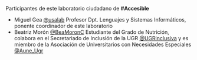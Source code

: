 Participantes de este laboratorio ciudadano de **#Accesible**

* Miguel Gea  [@usalab](https://twitter.com/usalab) Profesor Dpt. Lenguajes y Sistemas Informáticos, ponente coordinador de este laboratorio  
* Beatriz Morón [@BeaMoronC](https://twitter.com/@BeaMoronC) Estudiante del Grado de Nutrición, colabora en el Secretariado de Inclusión de la 
UGR [@UGRinclusiva](https://twitter.com/@UGRinclusiva) y es miembro de la Asociación de Universitarios con Necesidades Especiales [@Aune_Ugr](https://twitter.com/Aune_Ugr) 
